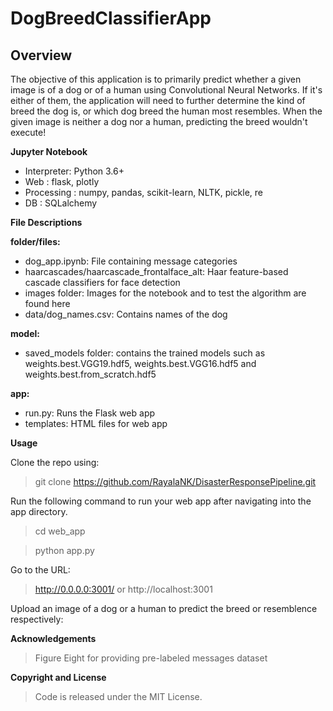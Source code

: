 # DogBreedClassifierApp

##  Overview


The objective of this application is to primarily predict whether a given image is of a dog or of a human using Convolutional Neural Networks. If it's either of them, the application will need to further determine the kind of breed the dog is, or which dog breed the human most resembles. When the given image is neither a dog nor a human, predicting the breed wouldn't execute!


**Jupyter Notebook**

- Interpreter: Python 3.6+
- Web : flask, plotly
- Processing : numpy, pandas, scikit-learn, NLTK, pickle, re
- DB : SQLalchemy


**File Descriptions**

 **folder/files:**
- dog_app.ipynb: File containing message categories
- haarcascades/haarcascade_frontalface_alt: Haar feature-based cascade classifiers for face detection
- images folder: Images for the notebook and to test the algorithm are found here
- data/dog_names.csv: Contains names of the dog 

 **model:**
- saved_models folder: contains the trained models such as weights.best.VGG19.hdf5, weights.best.VGG16.hdf5 and weights.best.from_scratch.hdf5 

 **app:**
- run.py: Runs the Flask web app
- templates: HTML files for web app


**Usage**

Clone the repo using:
> git clone https://github.com/RayalaNK/DisasterResponsePipeline.git

Run the following command to run your web app after navigating into the app directory.
> cd web_app

> python app.py

Go to the URL:

> http://0.0.0.0:3001/ or http://localhost:3001

Upload an image of a dog or a human to predict the breed or resemblence respectively:

**Acknowledgements**

> Figure Eight for providing pre-labeled messages dataset

**Copyright and License**
> Code is released under the MIT License.
